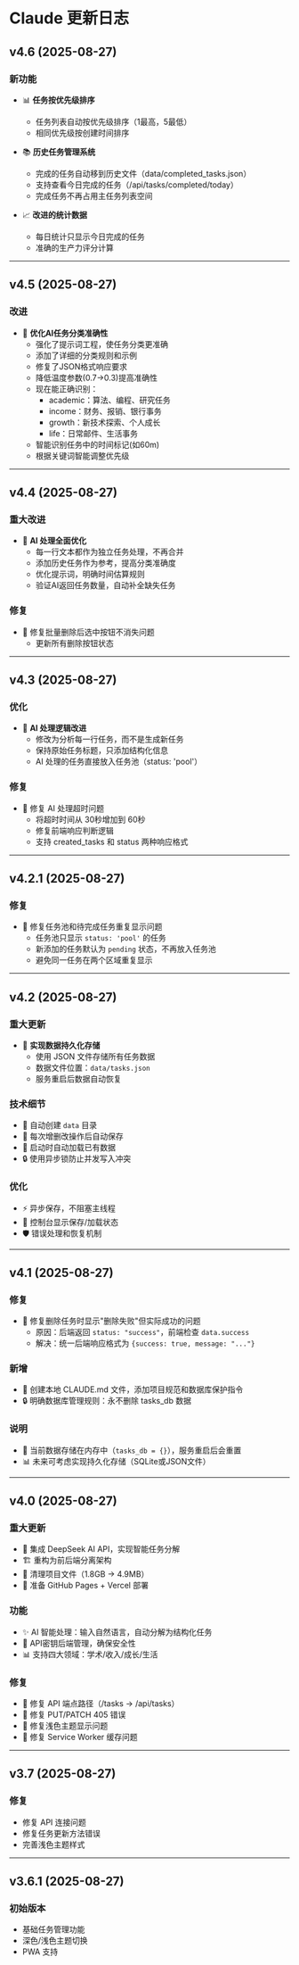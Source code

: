 # Claude 更新日志

## v4.6 (2025-08-27)
### 新功能
- 📊 **任务按优先级排序**
  - 任务列表自动按优先级排序（1最高，5最低）
  - 相同优先级按创建时间排序
  
- 📚 **历史任务管理系统**  
  - 完成的任务自动移到历史文件（data/completed_tasks.json）
  - 支持查看今日完成的任务（/api/tasks/completed/today）
  - 完成任务不再占用主任务列表空间
  
- 📈 **改进的统计数据**
  - 每日统计只显示今日完成的任务
  - 准确的生产力评分计算

---

## v4.5 (2025-08-27)
### 改进
- 🎯 **优化AI任务分类准确性**
  - 强化了提示词工程，使任务分类更准确
  - 添加了详细的分类规则和示例
  - 修复了JSON格式响应要求
  - 降低温度参数(0.7→0.3)提高准确性
  - 现在能正确识别：
    - academic：算法、编程、研究任务
    - income：财务、报销、银行事务
    - growth：新技术探索、个人成长
    - life：日常邮件、生活事务
  - 智能识别任务中的时间标记(如60m)
  - 根据关键词智能调整优先级

---

## v4.4 (2025-08-27)
### 重大改进
- 🤖 **AI 处理全面优化**
  - 每一行文本都作为独立任务处理，不再合并
  - 添加历史任务作为参考，提高分类准确度
  - 优化提示词，明确时间估算规则
  - 验证AI返回任务数量，自动补全缺失任务

### 修复
- 🐛 修复批量删除后选中按钮不消失问题
  - 更新所有删除按钮状态

---

## v4.3 (2025-08-27)
### 优化
- 🤖 **AI 处理逻辑改进**
  - 修改为分析每一行任务，而不是生成新任务
  - 保持原始任务标题，只添加结构化信息
  - AI 处理的任务直接放入任务池（status: 'pool'）

### 修复  
- 🔧 修复 AI 处理超时问题
  - 将超时时间从 30秒增加到 60秒
  - 修复前端响应判断逻辑
  - 支持 created_tasks 和 status 两种响应格式

---

## v4.2.1 (2025-08-27)
### 修复
- 🐛 修复任务池和待完成任务重复显示问题
  - 任务池只显示 `status: 'pool'` 的任务
  - 新添加的任务默认为 `pending` 状态，不再放入任务池
  - 避免同一任务在两个区域重复显示

---

## v4.2 (2025-08-27)
### 重大更新
- 🎯 **实现数据持久化存储**
  - 使用 JSON 文件存储所有任务数据
  - 数据文件位置：`data/tasks.json`
  - 服务重启后数据自动恢复

### 技术细节
- 📂 自动创建 `data` 目录
- 💾 每次增删改操作后自动保存
- 🔄 启动时自动加载已有数据
- 🔒 使用异步锁防止并发写入冲突

### 优化
- ⚡ 异步保存，不阻塞主线程
- 📝 控制台显示保存/加载状态
- 🛡️ 错误处理和恢复机制

---

## v4.1 (2025-08-27)
### 修复
- 🐛 修复删除任务时显示"删除失败"但实际成功的问题
  - 原因：后端返回 `status: "success"`，前端检查 `data.success`
  - 解决：统一后端响应格式为 `{success: true, message: "..."}`

### 新增
- 📝 创建本地 CLAUDE.md 文件，添加项目规范和数据库保护指令
- 🔒 明确数据库管理规则：永不删除 tasks_db 数据

### 说明
- 💾 当前数据存储在内存中（`tasks_db = {}`），服务重启后会重置
- 📊 未来可考虑实现持久化存储（SQLite或JSON文件）

---

## v4.0 (2025-08-27)
### 重大更新
- 🤖 集成 DeepSeek AI API，实现智能任务分解
- 🏗️ 重构为前后端分离架构
- 🧹 清理项目文件（1.8GB → 4.9MB）
- 🚀 准备 GitHub Pages + Vercel 部署

### 功能
- ✨ AI 智能处理：输入自然语言，自动分解为结构化任务
- 🔐 API密钥后端管理，确保安全性
- 📊 支持四大领域：学术/收入/成长/生活

### 修复
- 🐛 修复 API 端点路径（/tasks → /api/tasks）
- 🐛 修复 PUT/PATCH 405 错误
- 🐛 修复浅色主题显示问题
- 🐛 修复 Service Worker 缓存问题

---

## v3.7 (2025-08-27)
### 修复
- 修复 API 连接问题
- 修复任务更新方法错误
- 完善浅色主题样式

---

## v3.6.1 (2025-08-27)
### 初始版本
- 基础任务管理功能
- 深色/浅色主题切换
- PWA 支持